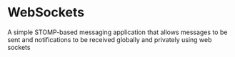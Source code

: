 # WebSockets
A simple STOMP-based messaging application that allows messages to be sent and notifications to be received globally and privately using web sockets
